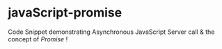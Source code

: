 # javaScript-promise

Code Snippet demonstrating Asynchronous JavaScript Server call &amp; the concept of *Promise* !
